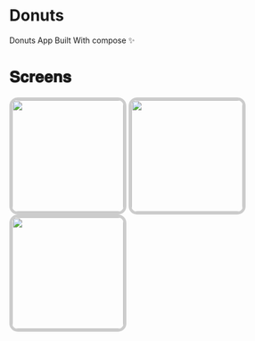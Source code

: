 # Donuts
Donuts App Built With compose ✨

# 𝐒𝐜𝐫𝐞𝐞𝐧𝐬
<img src="https://github.com/AzizaHelmy/Donuts/assets/31763341/059dead3-bcb0-434d-99de-8587916ec85f" width="200" style="border: 5px solid #ccc; border-radius: 15px;"> 
<img src="https://github.com/AzizaHelmy/Brandat/assets/31763341/a89b7918-5b17-4674-af15-14f52bcf4343" width="200" style="border: 5px solid #ccc; border-radius: 15px;"> 
<img src="https://github.com/AzizaHelmy/Brandat/assets/31763341/9c8da2b5-f858-4b6d-96e9-9e401c0874d4" width="200" style="border: 5px solid #ccc; border-radius: 15px;"> 


